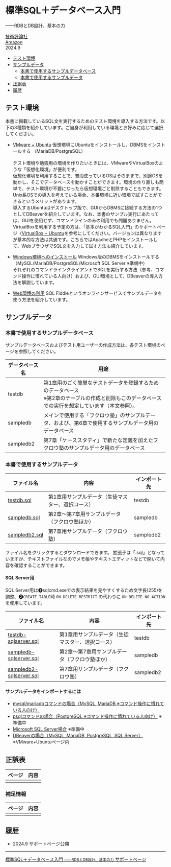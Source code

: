 # 標準SQL＋データベース入門
——RDBとDB設計、基本の力

[技術評論社](https://gihyo.jp/book/2024/978-4-297-14469-2)  
[Amazon](https://www.amazon.co.jp/dp/4297144697)  
2024.9

<!-- TOC -->

- [テスト環境](#%E3%83%86%E3%82%B9%E3%83%88%E7%92%B0%E5%A2%83)
- [サンプルデータ](#%E3%82%B5%E3%83%B3%E3%83%97%E3%83%AB%E3%83%87%E3%83%BC%E3%82%BF)
    - [本書で使用するサンプルデータベース](#%E6%9C%AC%E6%9B%B8%E3%81%A7%E4%BD%BF%E7%94%A8%E3%81%99%E3%82%8B%E3%82%B5%E3%83%B3%E3%83%97%E3%83%AB%E3%83%87%E3%83%BC%E3%82%BF%E3%83%99%E3%83%BC%E3%82%B9)
    - [本書で使用するサンプルデータ](#%E6%9C%AC%E6%9B%B8%E3%81%A7%E4%BD%BF%E7%94%A8%E3%81%99%E3%82%8B%E3%82%B5%E3%83%B3%E3%83%97%E3%83%AB%E3%83%87%E3%83%BC%E3%82%BF)
- [正誤表](#%E6%AD%A3%E8%AA%A4%E8%A1%A8)
- [履歴](#%E5%B1%A5%E6%AD%B4)

<!-- /TOC -->

## テスト環境
<a id="markdown-%E3%83%86%E3%82%B9%E3%83%88%E7%92%B0%E5%A2%83" name="%E3%83%86%E3%82%B9%E3%83%88%E7%92%B0%E5%A2%83"></a>

本書に掲載しているSQL文を実行するためのテスト環境を導入する方法です。以下の3種類を紹介しています。ご自身が利用している環境とお好みに応じて選択してください。
- [VMware + Ubuntu](howto/install-vmware)
仮想環境にUbuntuをインストールし、DBMSをインストールする （MariaDB/PostgreSQL）  <br/> <br/> 
テスト環境や勉強用の環境を作りたいときには、VMwareやVirtualBoxのような「仮想化環境」が便利です。  
仮想化環境を利用することで、普段使っているOSはそのままで、別途OSを動かし、そこでデータベースを動かすことができます。環境の作り直しも簡単で、テスト環境が不要になったら仮想環境ごと削除することもできます。Unix系OSでの導入を考えている場合、本番環境に近い環境で試すことができるというメリットがあります。 <br/> 
導入するUbuntuはデスクトップ版で、GUIからDBMSに接続する方法の1つとしてDBeaverを紹介しています。なお、本書のサンプル実行にあたっては、GUIを使用せず、コマンドラインのみの利用でも問題ありません。  <br/> 
VirtualBoxを利用する予定の方は、「基本がわかるSQL入門」のサポートページ（[VirtualBox + Ubuntu](https://nisim-m.github.io/sqlbook/howto/install-ubuntu.html)を参考にしてください。バージョンは異なりますが基本的な方法は共通です。こちらではApacheとPHPをインストールして、WebブラウザでSQL文を入力して試す方法も紹介しています。
  
- [Windows環境へのインストール](howto/install-Windows) 
Windows版のDBMSをインストールする（MySQL/MariaDB/PostgreSQL/Microsoft SQL Server ※準備中）  
それぞれのコマンドラインクライアントでSQLを実行する方法（参考、コマンド操作に慣れている人向け）および、GUI環境として、DBeaverの導入方法を解説しています。

- [Web環境の利用](howto/sqlfiddle) 
SQL&nbsp;Fiddleというオンラインサービスでサンプルデータを使う方法を紹介しています。

<a id="sampledata" name="sampledata"></a>
## サンプルデータ
<a id="markdown-%E3%82%B5%E3%83%B3%E3%83%97%E3%83%AB%E3%83%87%E3%83%BC%E3%82%BF" name="%E3%82%B5%E3%83%B3%E3%83%97%E3%83%AB%E3%83%87%E3%83%BC%E3%82%BF"></a>

### 本書で使用するサンプルデータベース
<a id="markdown-%E6%9C%AC%E6%9B%B8%E3%81%A7%E4%BD%BF%E7%94%A8%E3%81%99%E3%82%8B%E3%82%B5%E3%83%B3%E3%83%97%E3%83%AB%E3%83%87%E3%83%BC%E3%82%BF%E3%83%99%E3%83%BC%E3%82%B9" name="%E6%9C%AC%E6%9B%B8%E3%81%A7%E4%BD%BF%E7%94%A8%E3%81%99%E3%82%8B%E3%82%B5%E3%83%B3%E3%83%97%E3%83%AB%E3%83%87%E3%83%BC%E3%82%BF%E3%83%99%E3%83%BC%E3%82%B9"></a>

サンプルデータベースおよびテスト用ユーザーの作成方法は、各テスト環境のページを参照してください。

|  データベース名  |  用途  |
| ---- | ---- |
| testdb |  第1章用のごく簡単なテストデータを登録するためのデータベース<br />※第2章のテーブルの作成と削除もこのデータベースでの実行を想定しています（本文参照）。 |
| sampledb | メインで使用する「フクロウ塾」のサンプルデータ、および、第6章で使用するサンプルデータ用のデータベース |
| sampledb2 | 第7章「ケーススタディ」で新たな定義を加えたフクロウ塾のサンプルデータ用のデータベース |

### 本書で使用するサンプルデータ
<a id="markdown-%E6%9C%AC%E6%9B%B8%E3%81%A7%E4%BD%BF%E7%94%A8%E3%81%99%E3%82%8B%E3%82%B5%E3%83%B3%E3%83%97%E3%83%AB%E3%83%87%E3%83%BC%E3%82%BF" name="%E6%9C%AC%E6%9B%B8%E3%81%A7%E4%BD%BF%E7%94%A8%E3%81%99%E3%82%8B%E3%82%B5%E3%83%B3%E3%83%97%E3%83%AB%E3%83%87%E3%83%BC%E3%82%BF"></a>

| ファイル名 | 内容 | インポート先 |
| ---- | ---- | ---- |
| [testdb.sql](sample/testdb.sql) | 第1章用サンプルデータ（生徒マスター、選択コース） | testdb |
| [sampledb.sql](sample/sampledb.sql) | 第2章～第7章用サンプルデータ（フクロウ塾ほか） | sampledb |
| [sampledb2.sql](sample/sampledb2.sql) | 第7章用サンプルデータ（フクロウ塾） | sampledb2 |

ファイル名をクリックするとダウンロードできます。
拡張子は「.sql」となっていますが、テキストファイルなのでメモ帳やテキストエディットなどで開いて内容を確認することができます。

#### SQL&nbsp;Server用

SQL&nbsp;Server用は❶sqlcmd.exeでの表示結果を見やすくするため文字長(255)を調整、❷`CREATE TABLE`時 `ON DELETE RESTRICT` の代わりに `ON DELETE NO ACTION` を使用しています。

| ファイル名 | 内容 | インポート先 |
| ---- | ---- | ---- |
| [testdb-sqlserver.sql](sample/testdb-sqlserver.sql) | 第1章用サンプルデータ（生徒マスター、選択コース） | testdb |
| [sampledb-sqlserver.sql](sample/sampledb-sqlserver.sql) | 第2章～第7章用サンプルデータ（フクロウ塾ほか） | sampledb |
| [sampledb2-sqlserver.sql](sample/sampledb2-sqlserver.sql) | 第7章用サンプルデータ（フクロウ塾） | sampledb2 |

#### サンプルデータをインポートするには
- [mysql/mariadbコマンドの場合（MySQL, MariaDB ※コマンド操作に慣れている人向け）](howto/import-mariadb)
- [psqlコマンドの場合（PostgreSQL ※コマンド操作に慣れている人向け）](howto/) ※準備中
- [Microsoft SQL&nbsp;Server場合](howto/) ※準備中
- [DBeaverの場合（MySQL, MariaDB, PostgreSQL, SQL&nbsp;Server）](howto/install-vmware#dbeaver-import) ※VMware+Ubuntuページ内

## 正誤表
<a id="markdown-%E6%AD%A3%E8%AA%A4%E8%A1%A8" name="%E6%AD%A3%E8%AA%A4%E8%A1%A8"></a>

| ページ | 内容 |
| ---- | ---- |
|  |  |

### 補足情報

| ページ | 内容 |
| ---- | ---- |
|  |  |

## 履歴
<a id="markdown-%E7%B7%A8%E9%9B%86%E5%B1%A5%E6%AD%B4" name="%E7%B7%A8%E9%9B%86%E5%B1%A5%E6%AD%B4"></a>

- 2024.9 サポートページ公開

----
[標準SQL＋データベース入門 <small>——RDBとDB設計、基本の力</small> サポートページ](https://nisim-m.github.io/sqlbook2/)


